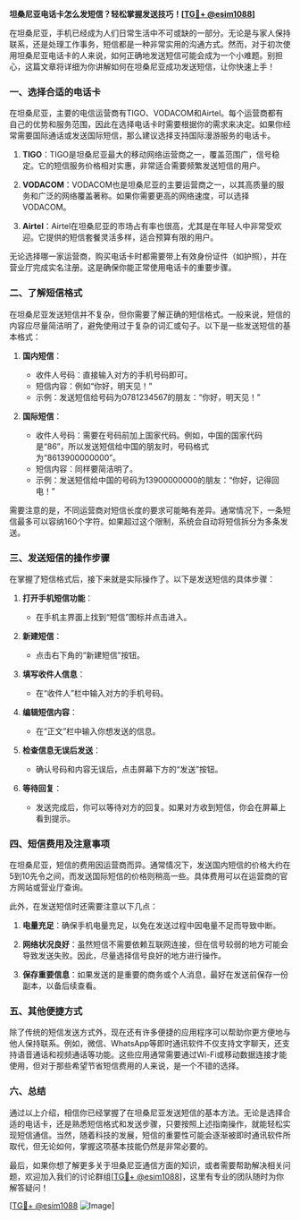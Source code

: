 **坦桑尼亚电话卡怎么发短信？轻松掌握发送技巧！[[TG💪+ @esim1088](https://t.me/s/esim1088)]**

在坦桑尼亚，手机已经成为人们日常生活中不可或缺的一部分。无论是与家人保持联系，还是处理工作事务，短信都是一种非常实用的沟通方式。然而，对于初次使用坦桑尼亚电话卡的人来说，如何正确地发送短信可能会成为一个小难题。别担心，这篇文章将详细为你讲解如何在坦桑尼亚成功发送短信，让你快速上手！

### 一、选择合适的电话卡

在坦桑尼亚，主要的电信运营商有TIGO、VODACOM和Airtel。每个运营商都有自己的优势和服务范围，因此在选择电话卡时需要根据你的需求来决定。如果你经常需要国际通话或发送国际短信，那么建议选择支持国际漫游服务的电话卡。

1. **TIGO**：TIGO是坦桑尼亚最大的移动网络运营商之一，覆盖范围广，信号稳定。它的短信服务价格相对实惠，非常适合需要频繁发送短信的用户。
   
2. **VODACOM**：VODACOM也是坦桑尼亚的主要运营商之一，以其高质量的服务和广泛的网络覆盖著称。如果你需要更高的网络速度，可以选择VODACOM。

3. **Airtel**：Airtel在坦桑尼亚的市场占有率也很高，尤其是在年轻人中非常受欢迎。它提供的短信套餐灵活多样，适合预算有限的用户。

无论选择哪一家运营商，购买电话卡时都需要带上有效身份证件（如护照），并在营业厅完成实名注册。这是确保你能正常使用电话卡的重要步骤。

### 二、了解短信格式

在坦桑尼亚发送短信并不复杂，但你需要了解正确的短信格式。一般来说，短信的内容应尽量简洁明了，避免使用过于复杂的词汇或句子。以下是一些发送短信的基本格式：

1. **国内短信**：
   - 收件人号码：直接输入对方的手机号码即可。
   - 短信内容：例如“你好，明天见！”
   - 示例：发送短信给号码为0781234567的朋友：“你好，明天见！”

2. **国际短信**：
   - 收件人号码：需要在号码前加上国家代码。例如，中国的国家代码是“86”，所以发送短信给中国的朋友时，号码格式为“8613900000000”。
   - 短信内容：同样要简洁明了。
   - 示例：发送短信给中国的号码为13900000000的朋友：“你好，记得回电！”

需要注意的是，不同运营商对短信长度的要求可能略有差异。通常情况下，一条短信最多可以容纳160个字符。如果超过这个限制，系统会自动将短信拆分为多条发送。

### 三、发送短信的操作步骤

在掌握了短信格式后，接下来就是实际操作了。以下是发送短信的具体步骤：

1. **打开手机短信功能**：
   - 在手机主界面上找到“短信”图标并点击进入。

2. **新建短信**：
   - 点击右下角的“新建短信”按钮。

3. **填写收件人信息**：
   - 在“收件人”栏中输入对方的手机号码。

4. **编辑短信内容**：
   - 在“正文”栏中输入你想发送的信息。

5. **检查信息无误后发送**：
   - 确认号码和内容无误后，点击屏幕下方的“发送”按钮。

6. **等待回复**：
   - 发送完成后，你可以等待对方的回复。如果对方收到短信，你会在屏幕上看到提示。

### 四、短信费用及注意事项

在坦桑尼亚，短信的费用因运营商而异。通常情况下，发送国内短信的价格大约在5到10先令之间，而发送国际短信的价格则稍高一些。具体费用可以在运营商的官方网站或营业厅查询。

此外，在发送短信时还需要注意以下几点：

1. **电量充足**：确保手机电量充足，以免在发送过程中因电量不足而导致中断。

2. **网络状况良好**：虽然短信不需要依赖互联网连接，但在信号较弱的地方可能会导致发送失败。因此，尽量选择信号良好的地方进行操作。

3. **保存重要信息**：如果发送的是重要的商务或个人消息，最好在发送前保存一份副本，以备后续查看。

### 五、其他便捷方式

除了传统的短信发送方式外，现在还有许多便捷的应用程序可以帮助你更方便地与他人保持联系。例如，微信、WhatsApp等即时通讯软件不仅支持文字聊天，还支持语音通话和视频通话等功能。这些应用通常需要通过Wi-Fi或移动数据连接才能使用，但对于那些希望节省短信费用的人来说，是一个不错的选择。

### 六、总结

通过以上介绍，相信你已经掌握了在坦桑尼亚发送短信的基本方法。无论是选择合适的电话卡，还是熟悉短信格式和发送步骤，只要按照上述指南操作，就能轻松实现短信通信。当然，随着科技的发展，短信的重要性可能会逐渐被即时通讯软件所取代，但无论如何，掌握这项基本技能仍然是非常必要的。

最后，如果你想了解更多关于坦桑尼亚通信方面的知识，或者需要帮助解决相关问题，欢迎加入我们的讨论群组[[TG💪+ @esim1088](https://t.me/s/esim1088)]，这里有专业的团队随时为你解答疑问！

[[TG💪+ @esim1088](https://t.me/s/esim1088) ![Image](https://i.postimg.cc/4NQfJmqS/Snipaste-2025-05-13-00-14-12.png)]